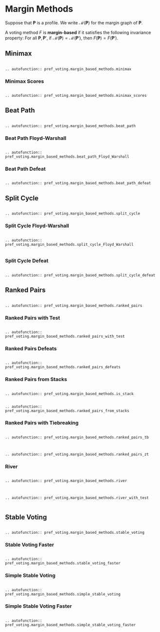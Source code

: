 Margin Methods
=======================================

Suppose that $\mathbf{P}$ is a profile.   We write $\mathcal{M}(\mathbf{P})$ for the margin graph of $\mathbf{P}$. 

A voting method $F$ is **margin-based** if it satisfies the following invariance property: For all $\mathbf{P}, \mathbf{P}'$, if $\mathcal{M}(\mathbf{P})= \mathcal{M}(\mathbf{P}')$, then $F(\mathbf{P}) = F(\mathbf{P}')$. 


## Minimax

```{eval-rst}

.. autofunction:: pref_voting.margin_based_methods.minimax

```

### Minimax Scores

```{eval-rst}

.. autofunction:: pref_voting.margin_based_methods.minimax_scores

```

## Beat Path

```{eval-rst}

.. autofunction:: pref_voting.margin_based_methods.beat_path

```

### Beat Path Floyd-Warshall

 
```{eval-rst}

.. autofunction:: pref_voting.margin_based_methods.beat_path_Floyd_Warshall

```

### Beat Path Defeat

```{eval-rst}

.. autofunction:: pref_voting.margin_based_methods.beat_path_defeat

```

## Split Cycle

```{eval-rst}

.. autofunction:: pref_voting.margin_based_methods.split_cycle

```

### Split Cycle Floyd-Warshall

```{eval-rst}

.. autofunction:: pref_voting.margin_based_methods.split_cycle_Floyd_Warshall


```

### Split Cycle Defeat

```{eval-rst}

.. autofunction:: pref_voting.margin_based_methods.split_cycle_defeat

```

## Ranked Pairs

```{eval-rst}

.. autofunction:: pref_voting.margin_based_methods.ranked_pairs

```



### Ranked Pairs with Test

```{eval-rst}

.. autofunction:: pref_voting.margin_based_methods.ranked_pairs_with_test

```

### Ranked Pairs Defeats

```{eval-rst}

.. autofunction:: pref_voting.margin_based_methods.ranked_pairs_defeats

```

### Ranked Pairs from Stacks

```{eval-rst}

.. autofunction:: pref_voting.margin_based_methods.is_stack

```

```{eval-rst}

.. autofunction:: pref_voting.margin_based_methods.ranked_pairs_from_stacks

```


### Ranked Pairs with Tiebreaking

```{eval-rst}

.. autofunction:: pref_voting.margin_based_methods.ranked_pairs_tb


```

```{eval-rst}

.. autofunction:: pref_voting.margin_based_methods.ranked_pairs_zt

```


### River

```{eval-rst}

.. autofunction:: pref_voting.margin_based_methods.river


```

```{eval-rst}

.. autofunction:: pref_voting.margin_based_methods.river_with_test


```

## Stable Voting

```{eval-rst}

.. autofunction:: pref_voting.margin_based_methods.stable_voting
```

### Stable Voting Faster

```{eval-rst}

.. autofunction:: pref_voting.margin_based_methods.stable_voting_faster

```

### Simple Stable Voting

```{eval-rst}

.. autofunction:: pref_voting.margin_based_methods.simple_stable_voting

```

### Simple Stable Voting Faster

```{eval-rst}

.. autofunction:: pref_voting.margin_based_methods.simple_stable_voting_faster

```
